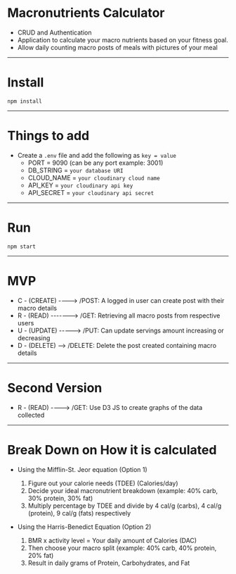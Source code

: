 # Macronutrients Calculator
  - CRUD and Authentication
  - Application to calculate your macro nutrients based on your fitness goal.
  - Allow daily counting macro posts of meals with pictures of your meal

---

# Install

`npm install`

---

# Things to add

- Create a `.env` file and add the following as `key = value`
  - PORT = 9090 (can be any port example: 3001)
  - DB_STRING = `your database URI`
  - CLOUD_NAME = `your cloudinary cloud name`
  - API_KEY = `your cloudinary api key`
  - API_SECRET = `your cloudinary api secret`

---

# Run

`npm start`

---

# MVP

  - C - (CREATE) ----> /POST: A logged in user can create post with their macro details
  - R - (READ) -------> /GET: Retrieving all macro posts from respective users
  - U - (UPDATE) -----> /PUT: Can update servings amount increasing or decreasing
  - D - (DELETE) --> /DELETE: Delete the post created containing macro details

---

# Second Version

  - R - (READ) ----> /GET: Use D3 JS to create graphs of the data collected
  
---

# Break Down on How it is calculated

- Using the Mifflin-St. Jeor equation (Option 1)
    1. Figure out your calorie needs (TDEE) (Calories/day)
    2. Decide your ideal macronutrient breakdown (example: 40% carb, 30% protein, 30% fat)
    3. Multiply percentage by TDEE and divide by 4 cal/g (carbs), 4 cal/g (protein), 9 cal/g (fats) respectively

- Using the Harris-Benedict Equation (Option 2)
    1. BMR x activity level = Your daily amount of Calories (DAC)
    2. Then choose your macro split (example: 40% carb, 40% protein, 20% fat)
    3. Result in daily grams of Protein, Carbohydrates, and Fat
